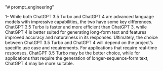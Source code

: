 "# prompt_engineering" 

1- While both ChatGPT 3.5 Turbo and ChatGPT 4 are advanced language models with impressive capabilities, the two have some key differences. ChatGPT 3.5 Turbo is faster and more efficient than ChatGPT 3, while ChatGPT 4 is better suited for generating long-form text and features improved accuracy and naturalness in its responses. Ultimately, the choice between ChatGPT 3.5 Turbo and ChatGPT 4 will depend on the project’s specific use case and requirements. For applications that require real-time responses, ChatGPT 3.5 Turbo may be the better choice, while for applications that require the generation of longer-sequence-form text, ChatGPT 4 may be more suitable.
